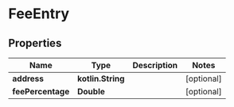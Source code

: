 
# FeeEntry

## Properties
Name | Type | Description | Notes
------------ | ------------- | ------------- | -------------
**address** | **kotlin.String** |  |  [optional]
**feePercentage** | **Double** |  |  [optional]



